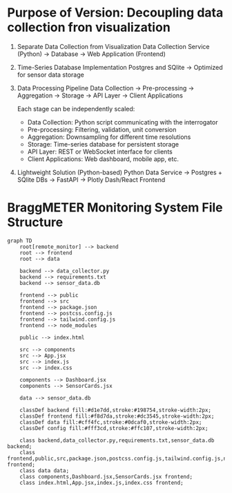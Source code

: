 # Purpose of Version: Decoupling data collection fron visualization

1. Separate Data Collection from Visualization
Data Collection Service (Python) → Database → Web Application (Frontend)

2. Time-Series Database Implementation
Postgres and SQlite → Optimized for sensor data storage

3. Data Processing Pipeline
Data Collection → Pre-processing → Aggregation → Storage → API Layer → Client Applications

    Each stage can be independently scaled:

   - Data Collection: Python script communicating with the interrogator
   - Pre-processing: Filtering, validation, unit conversion
   - Aggregation: Downsampling for different time resolutions
   - Storage: Time-series database for persistent storage
   - API Layer: REST or WebSocket interface for clients
   - Client Applications: Web dashboard, mobile app, etc.

4. Lightweight Solution (Python-based)
Python Data Service → Postgres + SQlite DBs → FastAPI → Plotly Dash/React Frontend



# BraggMETER Monitoring System File Structure

```mermaid
graph TD
    root[remote_monitor] --> backend
    root --> frontend
    root --> data

    backend --> data_collector.py
    backend --> requirements.txt
    backend --> sensor_data.db

    frontend --> public
    frontend --> src
    frontend --> package.json
    frontend --> postcss.config.js
    frontend --> tailwind.config.js
    frontend --> node_modules

    public --> index.html

    src --> components
    src --> App.jsx
    src --> index.js
    src --> index.css

    components --> Dashboard.jsx
    components --> SensorCards.jsx

    data --> sensor_data.db
    
    classDef backend fill:#d1e7dd,stroke:#198754,stroke-width:2px;
    classDef frontend fill:#f8d7da,stroke:#dc3545,stroke-width:2px;
    classDef data fill:#cff4fc,stroke:#0dcaf0,stroke-width:2px;
    classDef config fill:#fff3cd,stroke:#ffc107,stroke-width:2px;
    
    class backend,data_collector.py,requirements.txt,sensor_data.db backend;
    class frontend,public,src,package.json,postcss.config.js,tailwind.config.js,node_modules frontend;
    class data data;
    class components,Dashboard.jsx,SensorCards.jsx frontend;
    class index.html,App.jsx,index.js,index.css frontend;
```

